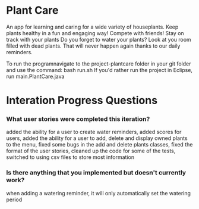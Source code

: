 # Plant Care

An app for learning and caring for a wide variety of houseplants. Keep plants healthy in a fun and engaging way! Compete with friends! Stay on track with your plants
Do you forget to water your plants? Look at you room filled with dead plants. That will never happen again thanks to our daily reminders.

To run the programnavigate to the project-plantcare folder in your git folder and use the command: 
bash run.sh
If you'd rather run the project in Eclipse, run main.PlantCare.java

# Interation Progress Questions
### What user stories were completed this iteration?

added the ability for a user to create water reminders, added scores for users, added the ability for a user to add, delete and display owned plants to the menu, 
fixed some bugs in the add and delete plants classes, fixed the format of the user stories, cleaned up the code for some of the tests, switched to using csv files to
store most information

### Is there anything that you implemented but doesn't currently work?

when adding a watering reminder, it will only automatically set the watering period
